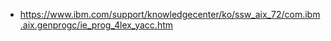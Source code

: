 
* https://www.ibm.com/support/knowledgecenter/ko/ssw_aix_72/com.ibm.aix.genprogc/ie_prog_4lex_yacc.htm

